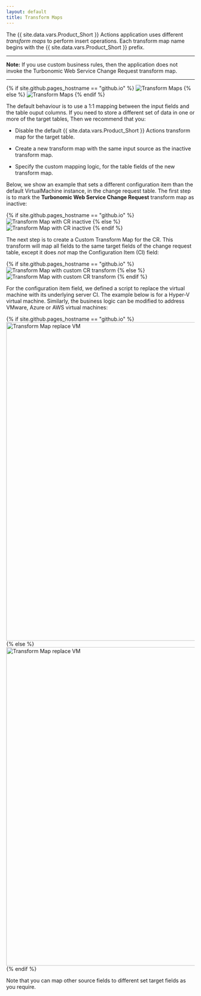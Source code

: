 ```yaml
---
layout: default
title: Transform Maps
---
```


The {{ site.data.vars.Product_Short }} Actions application  uses different _transform maps_ to 
perform insert operations. Each transform map name begins with the 
{{ site.data.vars.Product_Short }} prefix.

---
**Note:** If you use custom business rules, then the application does not invoke the 
Turbonomic Web Service Change Request transform map.

---

{% if site.github.pages_hostname == "github.io" %}
<img src="{{ site.github.baseurl }}{{ '/assets/SNOW_TransformMap_List.png' | relative_url }}" alt="Transform Maps">
{% else %}
<img src="{{ '/assets/SNOW_TransformMap_List.png' | relative_url }}" alt="Transform Maps">
{% endif %}

The default behaviour is to use a 1:1 mapping between the input fields and the table ouput 
columns. If you need to store a different set of data in one or more of the target tables, 
Then we recommend that you:

- Disable the default {{ site.data.vars.Product_Short }} Actions transform map for the target table.

- Create a new transform map with the same input source as the inactive transform map.

- Specify the custom mapping logic, for the table fields of the new transform map.

Below, we show an example that sets a different configuration item than the default 
VirtualMachine instance, in the change request table. The first step is to mark the 
**Turbonomic Web Service Change Request** transform map as inactive:

{% if site.github.pages_hostname == "github.io" %}
<img src="{{ site.github.baseurl }}{{ '/assets/SNOW_TransformMap_CR_Inactive.png' | relative_url }}" alt="Transform Map with CR inactive">
{% else %}
<img src="{{ '/assets/SNOW_TransformMap_CR_Inactive.png' | relative_url }}" alt="Transform Map with CR inactive">
{% endif %}

The next step is to create a Custom Transform Map for the CR. This transform will map all
fields to the same target fields of the change request table, except it does 
_not_ map the Configuration Item (CI) field:

{% if site.github.pages_hostname == "github.io" %}
<img src="{{ site.github.baseurl }}{{ '/assets/SNOW_TransformMap_CustForCR.png' | relative_url }}" alt="Transform Map with custom CR transform">
{% else %}
<img src="{{ '/assets/SNOW_TransformMap_CustForCR.png' | relative_url }}" alt="Transform Map with custom CR transform">
{% endif %}

For the configuration item field, we defined a script to replace the virtual machine with 
its underlying server CI. The example below is for a Hyper-V virtual machine. Similarly, 
the business logic can be modified to address VMware, Azure or AWS virtual machines:

{% if site.github.pages_hostname == "github.io" %}
<img src="{{ site.github.baseurl }}{{ '/assets/SNOW_TransformMap_ReplaceVM.png' | relative_url }}" alt="Transform Map replace VM" width="850">
{% else %}
<img src="{{ '/assets/SNOW_TransformMap_ReplaceVM.png' | relative_url }}" alt="Transform Map replace VM" width="850">
{% endif %}

Note that you can map other source fields to different set target fields as you require.




